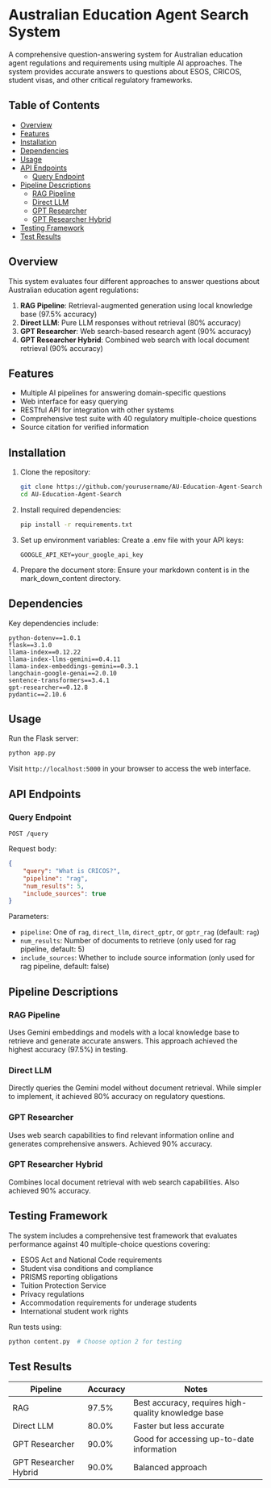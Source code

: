 # Australian Education Agent Search System

A comprehensive question-answering system for Australian education agent regulations and requirements using multiple AI approaches. The system provides accurate answers to questions about ESOS, CRICOS, student visas, and other critical regulatory frameworks.

## Table of Contents
- [Overview](#overview)
- [Features](#features)
- [Installation](#installation)
- [Dependencies](#dependencies)
- [Usage](#usage)
- [API Endpoints](#api-endpoints)
    - [Query Endpoint](#query-endpoint)
- [Pipeline Descriptions](#pipeline-descriptions)
    - [RAG Pipeline](#rag-pipeline)
    - [Direct LLM](#direct-llm)
    - [GPT Researcher](#gpt-researcher)
    - [GPT Researcher Hybrid](#gpt-researcher-hybrid)
- [Testing Framework](#testing-framework)
- [Test Results](#test-results)

## Overview

This system evaluates four different approaches to answer questions about Australian education agent regulations:

1. **RAG Pipeline**: Retrieval-augmented generation using local knowledge base (97.5% accuracy)
2. **Direct LLM**: Pure LLM responses without retrieval (80% accuracy)
3. **GPT Researcher**: Web search-based research agent (90% accuracy)
4. **GPT Researcher Hybrid**: Combined web search with local document retrieval (90% accuracy)

## Features

- Multiple AI pipelines for answering domain-specific questions
- Web interface for easy querying
- RESTful API for integration with other systems
- Comprehensive test suite with 40 regulatory multiple-choice questions
- Source citation for verified information

## Installation

1. Clone the repository:
     ```bash
     git clone https://github.com/yourusername/AU-Education-Agent-Search.git
     cd AU-Education-Agent-Search
     ```

2. Install required dependencies:
     ```bash
     pip install -r requirements.txt
     ```

3. Set up environment variables:
     Create a .env file with your API keys:
     ```
     GOOGLE_API_KEY=your_google_api_key
     ```

4. Prepare the document store:
     Ensure your markdown content is in the mark_down_content directory.

## Dependencies

Key dependencies include:
```
python-dotenv==1.0.1
flask==3.1.0
llama-index==0.12.22
llama-index-llms-gemini==0.4.11
llama-index-embeddings-gemini==0.3.1
langchain-google-genai==2.0.10
sentence-transformers==3.4.1
gpt-researcher==0.12.8
pydantic==2.10.6
```

## Usage

Run the Flask server:
```bash
python app.py
```

Visit `http://localhost:5000` in your browser to access the web interface.

## API Endpoints

### Query Endpoint

```
POST /query
```

Request body:
```json
{
    "query": "What is CRICOS?",
    "pipeline": "rag",
    "num_results": 5,
    "include_sources": true
}
```

Parameters:
- `pipeline`: One of `rag`, `direct_llm`, `direct_gptr`, or `gptr_rag` (default: `rag`)
- `num_results`: Number of documents to retrieve (only used for rag pipeline, default: 5)
- `include_sources`: Whether to include source information (only used for rag pipeline, default: false)

## Pipeline Descriptions

### RAG Pipeline
Uses Gemini embeddings and models with a local knowledge base to retrieve and generate accurate answers. This approach achieved the highest accuracy (97.5%) in testing.

### Direct LLM
Directly queries the Gemini model without document retrieval. While simpler to implement, it achieved 80% accuracy on regulatory questions.

### GPT Researcher
Uses web search capabilities to find relevant information online and generates comprehensive answers. Achieved 90% accuracy.

### GPT Researcher Hybrid
Combines local document retrieval with web search capabilities. Also achieved 90% accuracy.

## Testing Framework

The system includes a comprehensive test framework that evaluates performance against 40 multiple-choice questions covering:
- ESOS Act and National Code requirements
- Student visa conditions and compliance
- PRISMS reporting obligations
- Tuition Protection Service
- Privacy regulations
- Accommodation requirements for underage students
- International student work rights

Run tests using:
```bash
python content.py  # Choose option 2 for testing
```

## Test Results

| Pipeline | Accuracy | Notes |
|----------|----------|-------|
| RAG | 97.5% | Best accuracy, requires high-quality knowledge base |
| Direct LLM | 80.0% | Faster but less accurate |
| GPT Researcher | 90.0% | Good for accessing up-to-date information |
| GPT Researcher Hybrid | 90.0% | Balanced approach |
